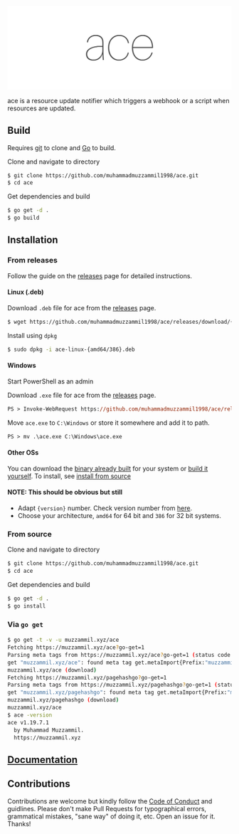 #

![ace](ace.png)

ace is a resource update notifier which triggers a webhook or a script when resources are updated.

## Build

Requires [git](https://git-scm.com/download/win) to clone and [Go](https://golang.org/dl/) to build.

Clone and navigate to directory

```sh
$ git clone https://github.com/muhammadmuzzammil1998/ace.git
$ cd ace
```

Get dependencies and build

```sh
$ go get -d .
$ go build
```

## Installation

### From releases

Follow the guide on the [releases](https://github.com/muhammadmuzzammil1998/ace/releases) page for detailed instructions.

#### Linux (.deb)

Download `.deb` file for ace from the [releases](https://github.com/muhammadmuzzammil1998/ace/releases) page.

```sh
$ wget https://github.com/muhammadmuzzammil1998/ace/releases/download/{version}/ace-linux-{amd64/386}.deb
```

Install using `dpkg`

```sh
$ sudo dpkg -i ace-linux-{amd64/386}.deb
```

#### Windows

Start PowerShell as an admin

Download `.exe` file for ace from the [releases](https://github.com/muhammadmuzzammil1998/ace/releases) page.

```ps
PS > Invoke-WebRequest https://github.com/muhammadmuzzammil1998/ace/releases/download/{version}/ace-windows-{amd64/386}.exe -OutFile ace.exe
```

Move `ace.exe` to `C:\Windows` or store it somewhere and add it to path.

```ps
PS > mv .\ace.exe C:\Windows\ace.exe
```

#### Other OSs

You can download the [binary already built](https://github.com/muhammadmuzzammil1998/ace/releases) for your system or [build it yourself](https://github.com/muhammadmuzzammil1998/ace#build). To install, see [install from source](https://github.com/muhammadmuzzammil1998/ace#from-source)

#### NOTE: This should be obvious but still

- Adapt `{version}` number. Check version number from [here](https://github.com/muhammadmuzzammil1998/ace/releases).
- Choose your architecture, `amd64` for 64 bit and `386` for 32 bit systems.

### From source

Clone and navigate to directory

```sh
$ git clone https://github.com/muhammadmuzzammil1998/ace.git
$ cd ace
```

Get dependencies and build

```sh
$ go get -d .
$ go install
```

### Via `go get`

```sh
$ go get -t -v -u muzzammil.xyz/ace
Fetching https://muzzammil.xyz/ace?go-get=1
Parsing meta tags from https://muzzammil.xyz/ace?go-get=1 (status code 200)
get "muzzammil.xyz/ace": found meta tag get.metaImport{Prefix:"muzzammil.xyz/ace", VCS:"git", RepoRoot:"https://github.com/muhammadmuzzammil1998/ace"} at https://muzzammil.xyz/ace?go-get=1
muzzammil.xyz/ace (download)
Fetching https://muzzammil.xyz/pagehashgo?go-get=1
Parsing meta tags from https://muzzammil.xyz/pagehashgo?go-get=1 (status code 200)
get "muzzammil.xyz/pagehashgo": found meta tag get.metaImport{Prefix:"muzzammil.xyz/pagehashgo", VCS:"git", RepoRoot:"https://github.com/muhammadmuzzammil1998/pagehash-go"} at https://muzzammil.xyz/pagehashgo?go-get=1
muzzammil.xyz/pagehashgo (download)
muzzammil.xyz/ace
$ ace -version
ace v1.19.7.1
  by Muhammad Muzzammil.
  https://muzzammil.xyz
```

## [Documentation](DOCUMENTATION.md)

## Contributions

Contributions are welcome but kindly follow the [Code of Conduct](CODE_OF_CONDUCT.md) and guidlines. Please don't make Pull Requests for typographical errors, grammatical mistakes, "sane way" of doing it, etc. Open an issue for it. Thanks!
